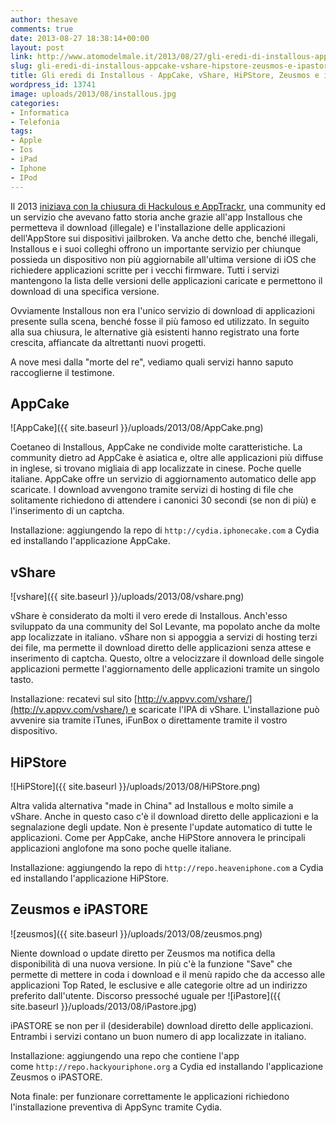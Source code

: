 ```yaml
---
author: thesave
comments: true
date: 2013-08-27 18:38:14+00:00
layout: post
link: http://www.atomodelmale.it/2013/08/27/gli-eredi-di-installous-appcake-vshare-hipstore-zeusmos-e-ipastore/
slug: gli-eredi-di-installous-appcake-vshare-hipstore-zeusmos-e-ipastore
title: Gli eredi di Installous - AppCake, vShare, HiPStore, Zeusmos e iPASTORE
wordpress_id: 13741
image: uploads/2013/08/installous.jpg
categories:
- Informatica
- Telefonia
tags:
- Apple
- Ios
- iPad
- Iphone
- IPod
---
```


Il 2013 [iniziava con la chiusura di Hackulous e AppTrackr](/2013/01/01/hackulous-chiude-i-battenti-bye-bye-a-installous-e-apptrackr/), una community ed un servizio che avevano fatto storia anche grazie all'app Installous che permetteva il download (illegale) e l'installazione delle applicazioni dell'AppStore sui dispositivi jailbroken. Va anche detto che, benché illegali, Installous e i suoi colleghi offrono un importante servizio per chiunque possieda un dispositivo non più aggiornabile all'ultima versione di iOS che richiedere applicazioni scritte per i vecchi firmware. Tutti i servizi mantengono la lista delle versioni delle applicazioni caricate e permettono il download di una specifica versione.

Ovviamente Installous non era l'unico servizio di download di applicazioni presente sulla scena, benché fosse il più famoso ed utilizzato. In seguito alla sua chiusura, le alternative già esistenti hanno registrato una forte crescita, affiancate da altrettanti nuovi progetti.

A nove mesi dalla "morte del re", vediamo quali servizi hanno saputo raccoglierne il testimone.

## AppCake

![AppCake]({{ site.baseurl }}/uploads/2013/08/AppCake.png)

Coetaneo di Installous, AppCake ne condivide molte caratteristiche. La community dietro ad AppCake è asiatica e, oltre alle applicazioni più diffuse in inglese, si trovano migliaia di app localizzate in cinese. Poche quelle italiane. AppCake offre un servizio di aggiornamento automatico delle app scaricate. I download avvengono tramite servizi di hosting di file che solitamente richiedono di attendere i canonici 30 secondi (se non di più) e l'inserimento di un captcha.

Installazione: aggiungendo la repo di `http://cydia.iphonecake.com` a Cydia ed installando l'applicazione AppCake.

## vShare

![vshare]({{ site.baseurl }}/uploads/2013/08/vshare.png)

vShare è considerato da molti il vero erede di Installous. Anch'esso sviluppato da una community del Sol Levante, ma popolato anche da molte app localizzate in italiano. vShare non si appoggia a servizi di hosting terzi dei file, ma permette il download diretto delle applicazioni senza attese e inserimento di captcha. Questo, oltre a velocizzare il download delle singole applicazioni permette l'aggiornamento delle applicazioni tramite un singolo tasto.

Installazione: recatevi sul sito [http://v.appvv.com/vshare/](http://v.appvv.com/vshare/) e scaricate l'IPA di vShare. L'installazione può avvenire sia tramite iTunes, iFunBox o direttamente tramite il vostro dispositivo.

## HiPStore

![HiPStore]({{ site.baseurl }}/uploads/2013/08/HiPStore.png)

Altra valida alternativa "made in China" ad Installous e molto simile a vShare. Anche in questo caso c'è il download diretto delle applicazioni e la segnalazione degli update. Non è presente l'update automatico di tutte le applicazioni. Come per AppCake, anche HiPStore annovera le principali applicazioni anglofone ma sono poche quelle italiane.

Installazione: aggiungendo la repo di `http://repo.heaveniphone.com` a Cydia ed installando l'applicazione HiPStore.

## Zeusmos e iPASTORE

![zeusmos]({{ site.baseurl }}/uploads/2013/08/zeusmos.png)

Niente download o update diretto per Zeusmos ma notifica della disponibilità di una nuova versione. In più c'è la funzione "Save" che permette di mettere in coda i download e il menù rapido che da accesso alle applicazioni Top Rated, le esclusive e alle categorie oltre ad un indirizzo preferito dall'utente. Discorso pressoché uguale per ![iPastore]({{ site.baseurl }}/uploads/2013/08/iPastore.jpg)

iPASTORE se non per il (desiderabile) download diretto delle applicazioni. Entrambi i servizi contano un buon numero di app localizzate in italiano.

Installazione: aggiungendo una repo che contiene l'app come `http://repo.hackyouriphone.org` a Cydia ed installando l'applicazione Zeusmos o iPASTORE.

Nota finale: per funzionare correttamente le applicazioni richiedono l'installazione preventiva di AppSync tramite Cydia.
